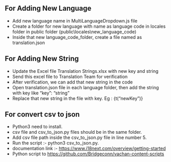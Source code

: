 ## **For Adding New Language**
* Add new language name in MultiLanguageDropdown.js file
* Create a folder for new language with name as language code in locales folder in public folder (public\locales\new_language_code)
* Inside that new language_code_folder, create a file named as translation.json
## **For Adding New String**
* Update the Excel file Translation Strings.xlsx with new key and string
* Send this excel file to Translation Team for verification
* After verification, we can add that new string in the code
* Open translation.json file in each language folder, then add the string with key like “key”: “string”
* Replace that new string in the file with key. Eg : {t(“newKey”)}
## **For convert csv to json**
* Python3 need to install.
* csv file and csv_to_json.py files should be in the same folder.
* Add csv file path inside the csv_to_json.py file in line number 5.
* Run the script :- python3 csv_to_json.py.
* documentation link :- https://www.i18next.com/overview/getting-started
* Python script to https://github.com/Bridgeconn/vachan-content-scripts
